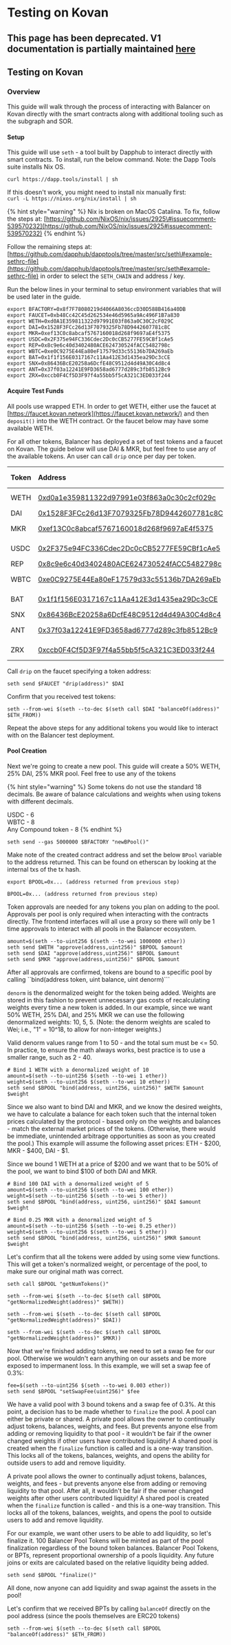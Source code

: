 # Testing on Kovan

## This page has been deprecated. V1 documentation is partially maintained [here](https://docs.balancer.fi/v/v1/guides/testing-on-kovan)

## Testing on Kovan

### Overview

This guide will walk through the process of interacting with Balancer on Kovan directly with the smart contracts along with additional tooling such as the subgraph and SOR.

#### Setup

This guide will use `seth` - a tool built by Dapphub to interact directly with smart contracts. To install, run the below command. Note: the Dapp Tools suite installs Nix OS.

```text
curl https://dapp.tools/install | sh
```

If this doesn't work, you might need to install nix manually first:  
`curl -L https://nixos.org/nix/install | sh`

{% hint style="warning" %}
Nix is broken on MacOS Catalina. To fix, follow the steps at: [https://github.com/NixOS/nix/issues/2925\#issuecomment-539570232](https://github.com/NixOS/nix/issues/2925#issuecomment-539570232)
{% endhint %}

Follow the remaining steps at: [https://github.com/dapphub/dapptools/tree/master/src/seth\#example-sethrc-file](https://github.com/dapphub/dapptools/tree/master/src/seth#example-sethrc-file) in order to select the `SETH_CHAIN` and address / key.

Run the below lines in your terminal to setup environment variables that will be used later in the guide.

```text
export BFACTORY=0x8f7F78080219d4066A8036ccD30D588B416a40DB
export FAUCET=0xb48Cc42C45d262534e46d5965a9Ac496F1B7a830
export WETH=0xd0A1E359811322d97991E03f863a0C30C2cF029C
export DAI=0x1528F3FCc26d13F7079325Fb78D9442607781c8C
export MKR=0xef13C0c8abcaf5767160018d268f9697aE4f5375
export USDC=0x2F375e94FC336Cdec2Dc0cCB5277FE59CBf1cAe5
export REP=0x8c9e6c40d3402480ACE624730524fACC5482798c
export WBTC=0xe0C9275E44Ea80eF17579d33c55136b7DA269aEb
export BAT=0x1f1f156E0317167c11Aa412E3d1435ea29Dc3cCE
export SNX=0x86436BcE20258a6DcfE48C9512d4d49A30C4d8c4
export ANT=0x37f03a12241E9FD3658ad6777d289c3fb8512Bc9
export ZRX=0xccb0F4Cf5D3F97f4a55bb5f5cA321C3ED033f244
```

#### Acquire Test Funds

All pools use wrapped ETH. In order to get WETH, either use the faucet at [https://faucet.kovan.network](https://faucet.kovan.network/) and then `deposit()` into the WETH contract. Or the faucet below may have some available WETH.

For all other tokens, Balancer has deployed a set of test tokens and a faucet on Kovan. The guide below will use DAI & MKR, but feel free to use any of the available tokens. An user can call `drip` once per day per token.

| Token | Address | Drip Amount |
| :--- | :--- | :--- |
| WETH | [0xd0a1e359811322d97991e03f863a0c30c2cf029c](https://kovan.etherscan.io/address/0xd0a1e359811322d97991e03f863a0c30c2cf029c) | 0.25 WETH |
| DAI | [0x1528F3FCc26d13F7079325Fb78D9442607781c8C](https://kovan.etherscan.io/address/0x1528F3FCc26d13F7079325Fb78D9442607781c8C) | 100 DAI |
| MKR | [0xef13C0c8abcaf5767160018d268f9697aE4f5375](https://kovan.etherscan.io/address/0xef13C0c8abcaf5767160018d268f9697aE4f5375) | 0.5 MKR |
| USDC | [0x2F375e94FC336Cdec2Dc0cCB5277FE59CBf1cAe5](https://kovan.etherscan.io/address/0x2F375e94FC336Cdec2Dc0cCB5277FE59CBf1cAe5) | 100 USDC |
| REP | [0x8c9e6c40d3402480ACE624730524fACC5482798c](https://kovan.etherscan.io/address/0x8c9e6c40d3402480ACE624730524fACC5482798c) | 10 REP |
| WBTC | [0xe0C9275E44Ea80eF17579d33c55136b7DA269aEb](https://kovan.etherscan.io/address/0xe0C9275E44Ea80eF17579d33c55136b7DA269aEb) | 0.02 WBTC |
| BAT | [0x1f1f156E0317167c11Aa412E3d1435ea29Dc3cCE](https://kovan.etherscan.io/address/0x1f1f156E0317167c11Aa412E3d1435ea29Dc3cCE) | 500 BAT |
| SNX | [0x86436BcE20258a6DcfE48C9512d4d49A30C4d8c4](https://kovan.etherscan.io/address/0x86436BcE20258a6DcfE48C9512d4d49A30C4d8c4) | 85 SNX |
| ANT | [0x37f03a12241E9FD3658ad6777d289c3fb8512Bc9](https://kovan.etherscan.io/address/0x37f03a12241E9FD3658ad6777d289c3fb8512Bc9) | 200 ANT |
| ZRX | [0xccb0F4Cf5D3F97f4a55bb5f5cA321C3ED033f244](https://kovan.etherscan.io/address/0xccb0F4Cf5D3F97f4a55bb5f5cA321C3ED033f244) | 400 ZRX |

Call `drip` on the faucet specifying a token address:

```text
seth send $FAUCET "drip(address)" $DAI
```

Confirm that you received test tokens:

```text
seth --from-wei $(seth --to-dec $(seth call $DAI "balanceOf(address)" $ETH_FROM))
```

Repeat the above steps for any additional tokens you would like to interact with on the Balancer test deployment.

#### Pool Creation

Next we're going to create a new pool. This guide will create a 50% WETH, 25% DAI, 25% MKR pool. Feel free to use any of the tokens

{% hint style="warning" %}
Some tokens do not use the standard 18 decimals. Be aware of balance calculations and weights when using tokens with different decimals.

USDC - 6  
WBTC - 8  
Any Compound token - 8
{% endhint %}

```text
seth send --gas 5000000 $BFACTORY "newBPool()"
```

Make note of the created contract address and set the below `BPool` variable to the address returned. This can be found on etherscan by looking at the internal txs of the tx hash.

```text
export BPOOL=0x... (address returned from previous step)
```

```text
BPOOL=0x... (address returned from previous step)
```

Token approvals are needed for any tokens you plan on adding to the pool. Approvals per pool is only required when interacting with the contracts directly. The frontend interfaces will all use a proxy so there will only be 1 time approvals to interact with all pools in the Balancer ecosystem.

```text
amount=$(seth --to-uint256 $(seth --to-wei 1000000 ether))
seth send $WETH "approve(address,uint256)" $BPOOL $amount
seth send $DAI "approve(address,uint256)" $BPOOL $amount
seth send $MKR "approve(address,uint256)" $BPOOL $amount
```

After all approvals are confirmed, tokens are bound to a specific pool by calling \`\`bind\(address token, uint balance, uint denorm\)\`\`\`

`denorm` is the denormalized weight for the token being added. Weights are stored in this fashion to prevent unnecessary gas costs of recalculating weights every time a new token is added. In our example, since we want 50% WETH, 25% DAI, and 25% MKR we can use the following denormalized weights: 10, 5, 5. \(Note: the denorm weights are scaled to Wei; i.e., "1" = 10^18, to allow for non-integer weights.\)

Valid denorm values range from 1 to 50 - and the total sum must be &lt;= 50. In practice, to ensure the math always works, best practice is to use a smaller range, such as 2 - 40.

```text
# Bind 1 WETH with a denormalized weight of 10
amount=$(seth --to-uint256 $(seth --to-wei 1 ether))
weight=$(seth --to-uint256 $(seth --to-wei 10 ether))
seth send $BPOOL "bind(address, uint256, uint256)" $WETH $amount $weight
```

Since we also want to bind DAI and MKR, and we know the desired weights, we have to calculate a balance for each token such that the internal token prices calculated by the protocol - based only on the weights and balances - match the external market prices of the tokens. \(Otherwise, there would be immediate, unintended arbitrage opportunities as soon as you created the pool.\) This example will assume the following asset prices: ETH - $200, MKR - $400, DAI - $1.

Since we bound 1 WETH at a price of $200 and we want that to be 50% of the pool, we want to bind $100 of both DAI and MKR.

```text
# Bind 100 DAI with a denormalized weight of 5
amount=$(seth --to-uint256 $(seth --to-wei 100 ether))
weight=$(seth --to-uint256 $(seth --to-wei 5 ether))
seth send $BPOOL "bind(address, uint256, uint256)" $DAI $amount $weight

# Bind 0.25 MKR with a denormalized weight of 5
amount=$(seth --to-uint256 $(seth --to-wei 0.25 ether))
weight=$(seth --to-uint256 $(seth --to-wei 5 ether))
seth send $BPOOL "bind(address, uint256, uint256)" $MKR $amount $weight
```

Let's confirm that all the tokens were added by using some view functions. This will get a token's normalized weight, or percentage of the pool, to make sure our original math was correct.

```text
seth call $BPOOL "getNumTokens()"

seth --from-wei $(seth --to-dec $(seth call $BPOOL "getNormalizedWeight(address)" $WETH))

seth --from-wei $(seth --to-dec $(seth call $BPOOL "getNormalizedWeight(address)" $DAI))

seth --from-wei $(seth --to-dec $(seth call $BPOOL "getNormalizedWeight(address)" $MKR))
```

Now that we're finished adding tokens, we need to set a swap fee for our pool. Otherwise we wouldn't earn anything on our assets and be more exposed to impermanent loss. In this example, we will set a swap fee of 0.3%:

```text
fee=$(seth --to-uint256 $(seth --to-wei 0.003 ether))
seth send $BPOOL "setSwapFee(uint256)" $fee
```

We have a valid pool with 3 bound tokens and a swap fee of 0.3%. At this point, a decision has to be made whether to `finalize` the pool. A pool can either be private or shared. A private pool allows the owner to continually adjust tokens, balances, weights, and fees. But prevents anyone else from adding or removing liquidity to that pool - it wouldn't be fair if the owner changed weights if other users have contributed liquidity! A shared pool is created when the `finalize` function is called and is a one-way transition. This locks all of the tokens, balances, weights, and opens the ability for outside users to add and remove liquidity.

A private pool allows the owner to continually adjust tokens, balances, weights, and fees - but prevents anyone else from adding or removing liquidity to that pool. After all, it wouldn't be fair if the owner changed weights after other users contributed liquidity! A shared pool is created when the `finalize` function is called - and this is a one-way transition. This locks all of the tokens, balances, weights, and opens the pool to outside users to add and remove liquidity.

For our example, we want other users to be able to add liquidity, so let's finalize it. 100 Balancer Pool Tokens will be minted as part of the pool finalization regardless of the bound token balances. Balancer Pool Tokens, or BPTs, represent proportional ownership of a pools liquidity. Any future joins or exits are calculated based on the relative liquidity being added.

```text
seth send $BPOOL "finalize()"
```

All done, now anyone can add liquidity and swap against the assets in the pool!

Let's confirm that we received BPTs by calling `balanceOf` directly on the pool address \(since the pools themselves are ERC20 tokens\)

```text
seth --from-wei $(seth --to-dec $(seth call $BPOOL "balanceOf(address)" $ETH_FROM))
```

